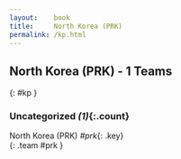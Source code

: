 ```yaml
---
layout:    book
title:     North Korea (PRK)
permalink: /kp.html
---
```


## North Korea (PRK) - 1 Teams
{: #kp }









### Uncategorized _(1)_{:.count}

North Korea  (PRK)  _#prk_{: .key} <br>
{: .team #prk }


 
